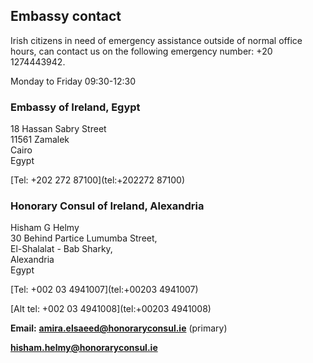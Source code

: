## Embassy contact

Irish citizens in need of emergency assistance outside of normal office hours, can contact us on the following emergency number: +20 1274443942.

Monday to Friday 09:30-12:30

### Embassy of Ireland, Egypt

18 Hassan Sabry Street   
11561 Zamalek   
Cairo   
Egypt

[Tel: +202 272 87100](tel:+202272 87100)

### Honorary Consul of Ireland, Alexandria

Hisham G Helmy   
30 Behind Partice Lumumba Street,   
El-Shalalat - Bab Sharky,   
Alexandria   
Egypt

[Tel: +002 03 4941007](tel:+00203 4941007)

[Alt tel: +002 03 4941008](tel:+00203 4941008)

**Email:** [**amira.elsaeed@honoraryconsul.ie**](mailto:amira.elsaeed@honoraryconsul.ie) (primary)

[**hisham.helmy@honoraryconsul.ie**](mailto:hisham.helmy@honoraryconsul.ie)